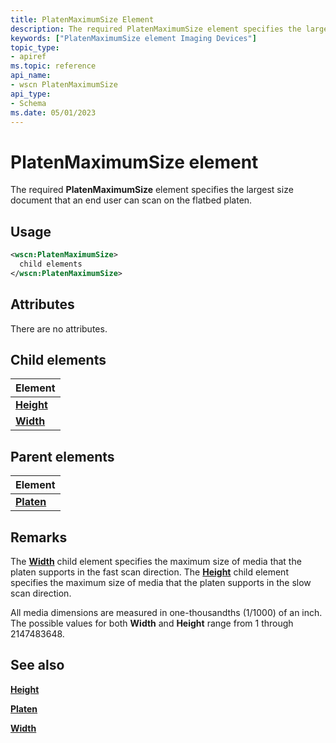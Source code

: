 ```yaml
---
title: PlatenMaximumSize Element
description: The required PlatenMaximumSize element specifies the largest size document that an end user can scan on the flatbed platen.
keywords: ["PlatenMaximumSize element Imaging Devices"]
topic_type:
- apiref
ms.topic: reference
api_name:
- wscn PlatenMaximumSize
api_type:
- Schema
ms.date: 05/01/2023
---
```


# PlatenMaximumSize element

The required **PlatenMaximumSize** element specifies the largest size document that an end user can scan on the flatbed platen.

## Usage

```xml
<wscn:PlatenMaximumSize>
  child elements
</wscn:PlatenMaximumSize>
```

## Attributes

There are no attributes.

## Child elements

| Element |
|--|
| [**Height**](height.md) |
| [**Width**](width.md) |

## Parent elements

| Element |
|--|
| [**Platen**](platen.md) |

## Remarks

The [**Width**](width.md) child element specifies the maximum size of media that the platen supports in the fast scan direction. The [**Height**](height.md) child element specifies the maximum size of media that the platen supports in the slow scan direction.

All media dimensions are measured in one-thousandths (1/1000) of an inch. The possible values for both **Width** and **Height** range from 1 through 2147483648.

## See also

[**Height**](height.md)

[**Platen**](platen.md)

[**Width**](width.md)
